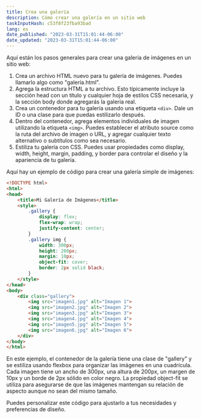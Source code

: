 ```yaml
---
title: Crea una galería
description: Cómo crear una galería en un sitio web
taskInputHash: c53f8f23fba93bad
lang: es
date_published: "2023-03-31T15:01:44-06:00"
date_updated: "2023-03-31T15:01:44-06:00"
---
```

Aquí están los pasos generales para crear una galería de imágenes en un sitio web:

1. Crea un archivo HTML nuevo para tu galería de imágenes. Puedes llamarlo algo como "galería.html".
2. Agrega la estructura HTML a tu archivo. Esto típicamente incluye la sección head con un título y cualquier hoja de estilos CSS necesaria, y la sección body donde agregarás la galería real.
3. Crea un contenedor para tu galería usando una etiqueta `<div>`. Dale un ID o una clase para que puedas estilizarlo después.
4. Dentro del contenedor, agrega elementos individuales de imagen utilizando la etiqueta `<img>`. Puedes establecer el atributo source como la ruta del archivo de imagen o URL, y agregar cualquier texto alternativo o subtítulos como sea necesario.
5. Estiliza tu galería con CSS. Puedes usar propiedades como display, width, height, margin, padding, y border para controlar el diseño y la apariencia de tu galería.

Aquí hay un ejemplo de código para crear una galería simple de imágenes:

```html
<!DOCTYPE html>
<html>
<head>
	<title>Mi Galería de Imágenes</title>
	<style>
		.gallery {
			display: flex;
			flex-wrap: wrap;
			justify-content: center;
		}
		.gallery img {
			width: 300px;
			height: 200px;
			margin: 10px;
			object-fit: cover;
			border: 2px solid black;
		}
	</style>
</head>
<body>
	<div class="gallery">
		<img src="imagen1.jpg" alt="Imagen 1">
		<img src="imagen2.jpg" alt="Imagen 2">
		<img src="imagen3.jpg" alt="Imagen 3">
		<img src="imagen4.jpg" alt="Imagen 4">
		<img src="imagen5.jpg" alt="Imagen 5">
		<img src="imagen6.jpg" alt="Imagen 6">
	</div>
</body>
</html>
```

En este ejemplo, el contenedor de la galería tiene una clase de "gallery" y se estiliza usando flexbox para organizar las imágenes en una cuadrícula. Cada imagen tiene un ancho de 300px, una altura de 200px, un margen de 10px y un borde de 2px sólido en color negro. La propiedad object-fit se utiliza para asegurarse de que las imágenes mantengan su relación de aspecto aunque no sean del mismo tamaño.

Puedes personalizar este código para ajustarlo a tus necesidades y preferencias de diseño.

